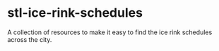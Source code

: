 # stl-ice-rink-schedules
A collection of resources to make it easy to find the ice rink schedules across the city.

